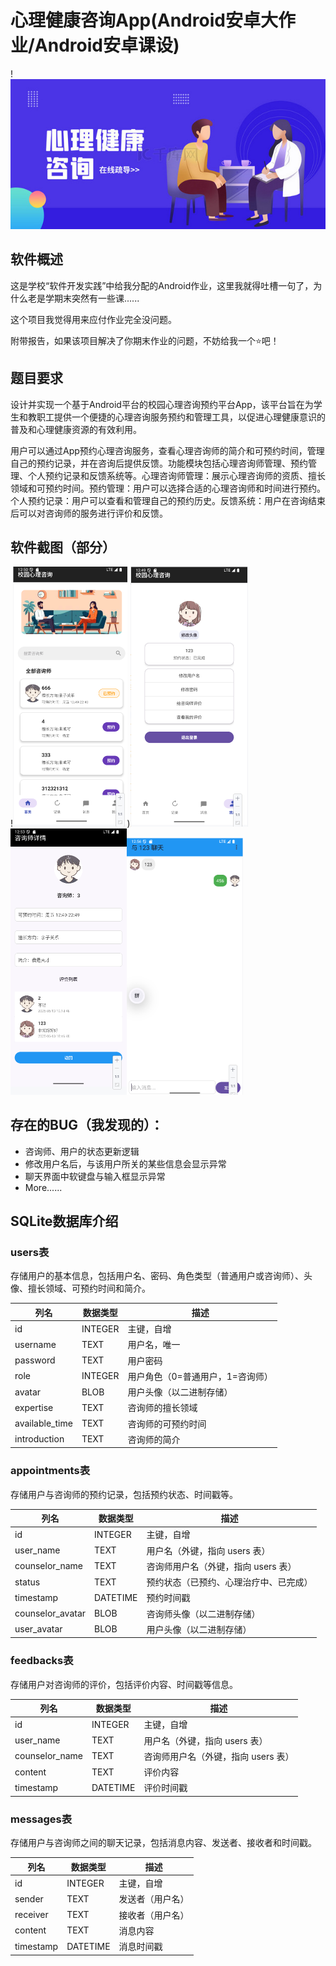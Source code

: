 # 心理健康咨询App(Android安卓大作业/Android安卓课设)

!<img alt="image-20250613205037354" src="readmeimg/banner1.jpg"/>

## 软件概述

这是学校“软件开发实践”中给我分配的Android作业，这里我就得吐槽一句了，为什么老是学期末突然有一些课......

这个项目我觉得用来应付作业完全没问题。

附带报告，如果该项目解决了你期末作业的问题，不妨给我一个⭐吧！

## 题目要求

设计并实现一个基于Android平台的校园心理咨询预约平台App，该平台旨在为学生和教职工提供一个便捷的心理咨询服务预约和管理工具，以促进心理健康意识的普及和心理健康资源的有效利用。

用户可以通过App预约心理咨询服务，查看心理咨询师的简介和可预约时间，管理自己的预约记录，并在咨询后提供反馈。功能模块包括心理咨询师管理、预约管理、个人预约记录和反馈系统等。心理咨询师管理：展示心理咨询师的资质、擅长领域和可预约时间。预约管理：用户可以选择合适的心理咨询师和时间进行预约。个人预约记录：用户可以查看和管理自己的预约历史。反馈系统：用户在咨询结束后可以对咨询师的服务进行评价和反馈。

## 软件截图（部分）

!<img alt="image-20250613205037354" src="readmeimg/img.png" style="zoom:50%;" />)<img alt="image-20250613204917368" src="readmeimg/img_1.png" style="zoom:50%;" /><img alt="image-20250613205617555" src="readmeimg/img_2.png" style="zoom:50%;" /><img alt="image-20250613205716680" src="readmeimg/img_3.png" style="zoom:50%;" />

## 存在的BUG（我发现的）：

- 咨询师、用户的状态更新逻辑
- 修改用户名后，与该用户所关的某些信息会显示异常
- 聊天界面中软键盘与输入框显示异常
- More......

##  SQLite数据库介绍

### users表

存储用户的基本信息，包括用户名、密码、角色类型（普通用户或咨询师）、头像、擅长领域、可预约时间和简介。

| 列名           | 数据类型 | 描述                             |
| -------------- | -------- | -------------------------------- |
| id             | INTEGER  | 主键，自增                       |
| username       | TEXT     | 用户名，唯一                     |
| password       | TEXT     | 用户密码                         |
| role           | INTEGER  | 用户角色（0=普通用户，1=咨询师） |
| avatar         | BLOB     | 用户头像（以二进制存储）         |
| expertise      | TEXT     | 咨询师的擅长领域                 |
| available_time | TEXT     | 咨询师的可预约时间               |
| introduction   | TEXT     | 咨询师的简介                     |

###  appointments表

存储用户与咨询师的预约记录，包括预约状态、时间戳等。

| 列名             | 数据类型 | 描述                                   |
| ---------------- | -------- | -------------------------------------- |
| id               | INTEGER  | 主键，自增                             |
| user_name        | TEXT     | 用户名（外键，指向 users 表）          |
| counselor_name   | TEXT     | 咨询师用户名（外键，指向 users 表）    |
| status           | TEXT     | 预约状态（已预约、心理治疗中、已完成） |
| timestamp        | DATETIME | 预约时间戳                             |
| counselor_avatar | BLOB     | 咨询师头像（以二进制存储）             |
| user_avatar      | BLOB     | 用户头像（以二进制存储）               |

### feedbacks表

存储用户对咨询师的评价，包括评价内容、时间戳等信息。

| 列名           | 数据类型 | 描述                                |
| -------------- | -------- | ----------------------------------- |
| id             | INTEGER  | 主键，自增                          |
| user_name      | TEXT     | 用户名（外键，指向 users 表）       |
| counselor_name | TEXT     | 咨询师用户名（外键，指向 users 表） |
| content        | TEXT     | 评价内容                            |
| timestamp      | DATETIME | 评价时间戳                          |

### messages表

存储用户与咨询师之间的聊天记录，包括消息内容、发送者、接收者和时间戳。

| 列名      | 数据类型 | 描述             |
| --------- | -------- | ---------------- |
| id        | INTEGER  | 主键，自增       |
| sender    | TEXT     | 发送者（用户名） |
| receiver  | TEXT     | 接收者（用户名） |
| content   | TEXT     | 消息内容         |
| timestamp | DATETIME | 消息时间戳       |